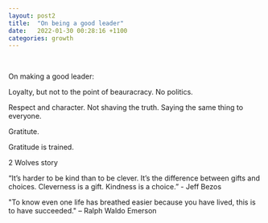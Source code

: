 ```yaml
---
layout: post2
title:  "On being a good leader"
date:   2022-01-30 00:28:16 +1100
categories: growth
---
```

<br>

On making a good leader:




Loyalty, but not to the point of beauracracy. No politics.

Respect and character. Not shaving the truth. Saying the same thing to everyone.

Gratitute. 

Gratitude is trained. 

2 Wolves story

“It’s harder to be kind than to be clever. It’s the difference between gifts and choices. Cleverness is a gift. Kindness is a choice.” - Jeff Bezos

"To know even one life has breathed easier because you have lived, this is to have succeeded." – Ralph Waldo Emerson

